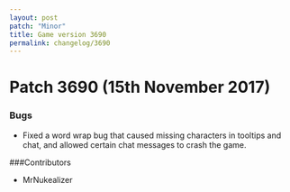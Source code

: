 ```yaml
---
layout: post
patch: "Minor"
title: Game version 3690
permalink: changelog/3690
---
```


# Patch 3690 (15th November 2017)

### Bugs

- Fixed a word wrap bug that caused missing characters in tooltips and chat, and allowed certain chat messages to crash the game.

###Contributors

- MrNukealizer
